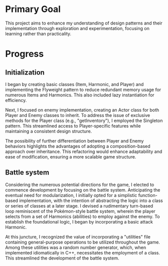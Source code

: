 # Primary Goal

This project aims to enhance my understanding of design patterns and their implementation through exploration and experimentation, focusing on learning rather than practicality.

# Progress
## Initialization

I began by creating basic classes (Item, Harmonic, and Player) and implementing the Flyweight pattern to reduce redundant memory usage for numerous Items and Harmonics. This also included lazy instantiation for efficiency.

Next, I focused on enemy implementation, creating an Actor class for both Player and Enemy classes to inherit. To address the issue of exclusive methods for the Player class (e.g., "getInventory"), I employed the Singleton pattern. This streamlined access to Player-specific features while maintaining a consistent design structure.

The possibility of further differentiation between Player and Enemy behaviors highlights the advantages of adopting a composition-based approach over inheritance. This refactoring would enhance adaptability and ease of modification, ensuring a more scalable game structure.

## Battle system

Considering the numerous potential directions for the game, I elected to commence development by focusing on the battle system. Anticipating the eventual need for modularization, I initially opted for a simplistic function-based implementation, with the intention of abstracting the logic into a class or series of classes at a later stage. I devised a rudimentary turn-based loop reminiscent of the Pokémon-style battle system, wherein the player selects from a set of Harmonics (abilities) to employ against the enemy. To establish the foundational logic, I began by incorporating a basic attack Harmonic.

At this juncture, I recognized the value of incorporating a "utilities" file containing general-purpose operations to be utilized throughout the game. Among these utilities was a random number generator, which, when implemented idiomatically in C++, necessitates the employment of a class. This streamlined the development of the battle system.
